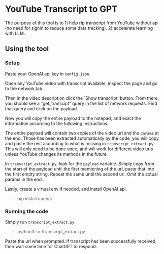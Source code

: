 # YouTube Transcript to GPT
The purpose of this tool is to 1) help rip transcript from YouTube without api (no need for signin to reduce some data tracking), 2) accelerate learning with LLM.

## Using the tool

### Setup

Paste your OpenAI api key in `config.json`.

Open any YouTube video with transcript available, inspect the page and go to the network tab. 

Then in the video description click the `Show transcript' button. From there, you should see a "get_transcipt" query in the list of network requests. Find that query and click on the payload.

Now you will copy the entire payload to the notepad, and exact the information according to the following instructions.

The entire payload will contain two copies of the video url and the `params` at the end. Those has been extracted automatically by the code, you will copy and paste the rest according to what is missing in `transcript_extract.py`. This will only need to be done once, and will work for different video urls unless YouTube changes its methods in the future.

In `transcript_extract.py`, look for the `payload` variable. Simply copy from the start of the payload until the first mentioning of the url, paste that into the first empty string. Repeat the same until the second url. Omit the actual params in the end.


Lastly, create a virtual env if needed, and install OpenAI api.

> pip install openai

### Running the code
Simply run `transcript_extract.py`

> python3 src/transcript_extract.py

Paste the url when prompted. If transcript has been successfully received, then wait some time for ChatGPT to respond.
